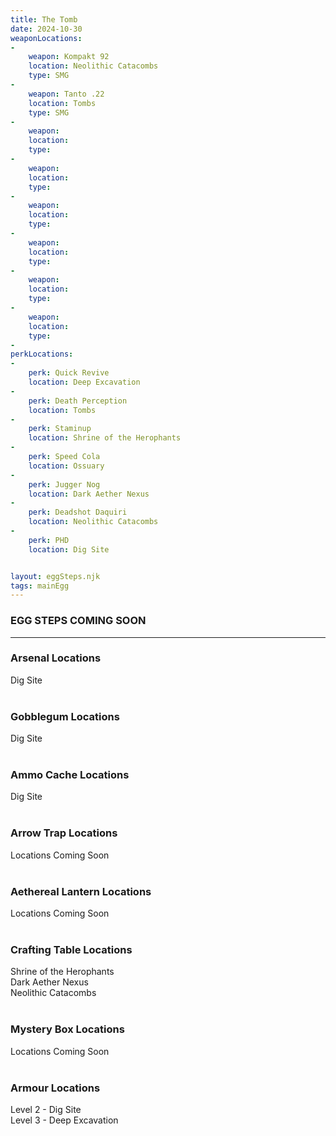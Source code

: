 ```yaml
---
title: The Tomb
date: 2024-10-30
weaponLocations: 
-
    weapon: Kompakt 92
    location: Neolithic Catacombs
    type: SMG
-
    weapon: Tanto .22
    location: Tombs
    type: SMG
-
    weapon: 
    location: 
    type: 
-
    weapon: 
    location: 
    type: 
-
    weapon: 
    location: 
    type: 
-
    weapon: 
    location: 
    type: 
-
    weapon: 
    location: 
    type: 
-
    weapon: 
    location: 
    type: 
-
perkLocations: 
-
    perk: Quick Revive
    location: Deep Excavation
-
    perk: Death Perception
    location: Tombs
-
    perk: Staminup
    location: Shrine of the Herophants
-
    perk: Speed Cola
    location: Ossuary
-
    perk: Jugger Nog
    location: Dark Aether Nexus
-
    perk: Deadshot Daquiri
    location: Neolithic Catacombs
-
    perk: PHD
    location: Dig Site


layout: eggSteps.njk
tags: mainEgg
---
```


### EGG STEPS COMING SOON<br>

---

### Arsenal Locations

Dig Site     
<br>  

### Gobblegum Locations

Dig Site    
<br>  

### Ammo Cache Locations

Dig Site     
<br>

### Arrow Trap Locations

Locations Coming Soon   
<br>  

### Aethereal Lantern Locations

Locations Coming Soon   
<br>  

### Crafting Table Locations

Shrine of the Herophants  
Dark Aether Nexus  
Neolithic Catacombs  
<br>  

### Mystery Box Locations

Locations Coming Soon   
<br>  
  
### Armour Locations

Level 2 - Dig Site  
Level 3 - Deep Excavation     
<br>  





